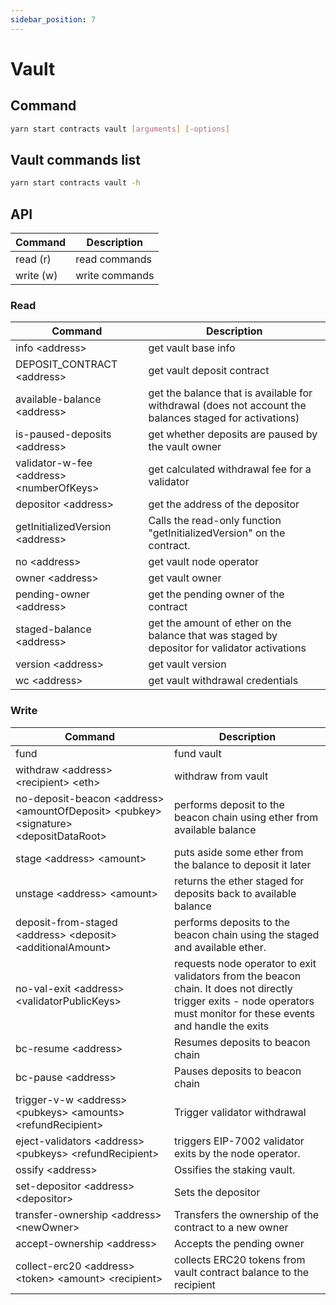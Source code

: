 ```yaml
---
sidebar_position: 7
---
```


# Vault

## Command

```bash
yarn start contracts vault [arguments] [-options]
```

## Vault commands list

```bash
yarn start contracts vault -h
```

## API

| Command   | Description    |
| --------- | -------------- |
| read (r)  | read commands  |
| write (w) | write commands |

### Read

| Command                                    | Description                                                                                             |
| ------------------------------------------ | ------------------------------------------------------------------------------------------------------- |
| info \<address>                            | get vault base info                                                                                     |
| DEPOSIT_CONTRACT \<address>                | get vault deposit contract                                                                              |
| available-balance \<address>               | get the balance that is available for withdrawal (does not account the balances staged for activations) |
| is-paused-deposits \<address>              | get whether deposits are paused by the vault owner                                                      |
| validator-w-fee \<address> \<numberOfKeys> | get calculated withdrawal fee for a validator                                                           |
| depositor \<address>                       | get the address of the depositor                                                                        |
| getInitializedVersion \<address>           | Calls the read-only function "getInitializedVersion" on the contract.                                   |
| no \<address>                              | get vault node operator                                                                                 |
| owner \<address>                           | get vault owner                                                                                         |
| pending-owner \<address>                   | get the pending owner of the contract                                                                   |
| staged-balance \<address>                  | get the amount of ether on the balance that was staged by depositor for validator activations           |
| version \<address>                         | get vault version                                                                                       |
| wc \<address>                              | get vault withdrawal credentials                                                                        |

### Write

| Command                                                                                   | Description                                                                                                                                                             |
| ----------------------------------------------------------------------------------------- | ----------------------------------------------------------------------------------------------------------------------------------------------------------------------- |
| fund                                                                                      | fund vault                                                                                                                                                              |
| withdraw \<address> \<recipient> \<eth>                                                   | withdraw from vault                                                                                                                                                     |
| no-deposit-beacon \<address> \<amountOfDeposit> \<pubkey> \<signature> \<depositDataRoot> | performs deposit to the beacon chain using ether from available balance                                                                                                 |
| stage \<address> \<amount>                                                                | puts aside some ether from the balance to deposit it later                                                                                                              |
| unstage \<address> \<amount>                                                              | returns the ether staged for deposits back to available balance                                                                                                         |
| deposit-from-staged \<address> \<deposit> \<additionalAmount>                             | performs deposits to the beacon chain using the staged and available ether.                                                                                             |
| no-val-exit \<address> \<validatorPublicKeys>                                             | requests node operator to exit validators from the beacon chain. It does not directly trigger exits - node operators must monitor for these events and handle the exits |
| bc-resume \<address>                                                                      | Resumes deposits to beacon chain                                                                                                                                        |
| bc-pause \<address>                                                                       | Pauses deposits to beacon chain                                                                                                                                         |
| trigger-v-w \<address> \<pubkeys> \<amounts> \<refundRecipient>                           | Trigger validator withdrawal                                                                                                                                            |
| eject-validators \<address> \<pubkeys> \<refundRecipient>                                 | triggers EIP-7002 validator exits by the node operator.                                                                                                                 |
| ossify \<address>                                                                         | Ossifies the staking vault.                                                                                                                                             |
| set-depositor \<address> \<depositor>                                                     | Sets the depositor                                                                                                                                                      |
| transfer-ownership \<address> \<newOwner>                                                 | Transfers the ownership of the contract to a new owner                                                                                                                  |
| accept-ownership \<address>                                                               | Accepts the pending owner                                                                                                                                               |
| collect-erc20 \<address> \<token> \<amount> \<recipient>                                  | collects ERC20 tokens from vault contract balance to the recipient                                                                                                      |
